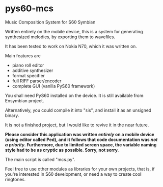 # pys60-mcs
Music Composition System for S60 Symbian

Written entirely on the mobile device,
this is a system for generating synthesized
melodies, by exporting them to wavefiles.

It has been tested to work on Nokia N70,
which it was written on.

Main features are

* piano roll editor
* additive synthesizer
* format specifier
* full RIFF parser/encoder
* complete GUI (vanilla PyS60 framework)

You shall need PyS60 installed on the device.
It is still available from Ensymbian project.

Alternatively, you could compile it into "sis",
and install it as an unsigned binary.

It is not a finished project, but I would
like to revive it in the near future.

**Please consider this application was written *entirely* on a
mobile device (using editor called Ped), and it follows that code 
documentation was *not a priority*.
Furthermore, due to limited screen space, the variable naming style had to be
as cryptic as possible. Sorry, not sorry.**

The main script is called "mcs.py".

Feel free to use other modules as libraries
for your own projects, that is, if you're
interested in S60 development, or need
a way to create cool ringtones.



